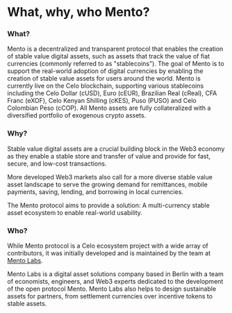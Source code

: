 # What, why, who Mento?

### What?

Mento is a decentralized and transparent protocol that enables the creation of stable value digital assets, such as assets that track the value of fiat currencies (commonly referred to as "stablecoins"). The goal of Mento is to support the real-world adoption of digital currencies by enabling the creation of stable value assets for users around the world. Mento is currently live on the Celo blockchain, supporting various stablecoins including the Celo Dollar (cUSD), Euro (cEUR), Brazilian Real (cReal), CFA Franc (eXOF), Celo Kenyan Shilling (cKES), Puso (PUSO) and Celo Colombian Peso (cCOP). All Mento assets are fully collateralized with a diversified portfolio of exogenous crypto assets.

### Why?

Stable value digital assets are a crucial building block in the Web3 economy as they enable a stable store and transfer of value and provide for fast, secure, and low-cost transactions.&#x20;

More developed Web3 markets also call for a more diverse stable value asset landscape to serve the growing demand for remittances, mobile payments, saving, lending, and borrowing in local currencies.

The Mento protocol aims to provide a solution: A multi-currency stable asset ecosystem to enable real-world usability.

### Who?

While Mento protocol is a Celo ecosystem project with a wide array of contributors, it was initially developed and is maintained by the team at [Mento Labs](https://www.mentolabs.xyz/).&#x20;

Mento Labs is a digital asset solutions company based in Berlin with a team of economists, engineers, and Web3 experts dedicated to the development of the open protocol Mento.  Mento Labs also helps to design sustainable assets for partners, from settlement currencies over incentive tokens to stable assets.
